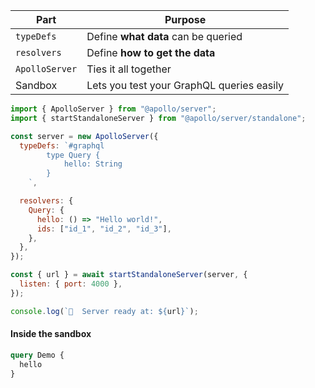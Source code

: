 | Part           | Purpose                                   |
| -------------- | ----------------------------------------- |
| `typeDefs`     | Define **what data** can be queried       |
| `resolvers`    | Define **how to get the data**            |
| `ApolloServer` | Ties it all together                      |
| Sandbox        | Lets you test your GraphQL queries easily |

```js
import { ApolloServer } from "@apollo/server";
import { startStandaloneServer } from "@apollo/server/standalone";

const server = new ApolloServer({
  typeDefs: `#graphql
        type Query {
            hello: String
        }
    `,

  resolvers: {
    Query: {
      hello: () => "Hello world!",
      ids: ["id_1", "id_2", "id_3"],
    },
  },
});

const { url } = await startStandaloneServer(server, {
  listen: { port: 4000 },
});

console.log(`🚀  Server ready at: ${url}`);
```

#### Inside the sandbox

```graphql
query Demo {
  hello
}
```

